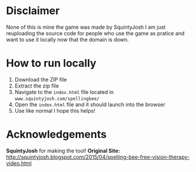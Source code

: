 # Disclaimer
None of this is mine the game was made by SquintyJosh I am just reuploading the source code for people who use the game as pratice and want to use it locally now that the domain is down.

# How to run locally

1. Download the ZIP file
2. Extract the zip file
3. Navigate to the `index.html` file located in `www.squintyjosh.com/spellingbee/`
4. Open the `index.html` file and it should launch into the browser
5.  Use like normal I hope this helps!

# Acknowledgements

**SquintyJosh** for making the tool!
**Original Site:** http://squintyjosh.blogspot.com/2015/04/spelling-bee-free-vision-therapy-video.html

